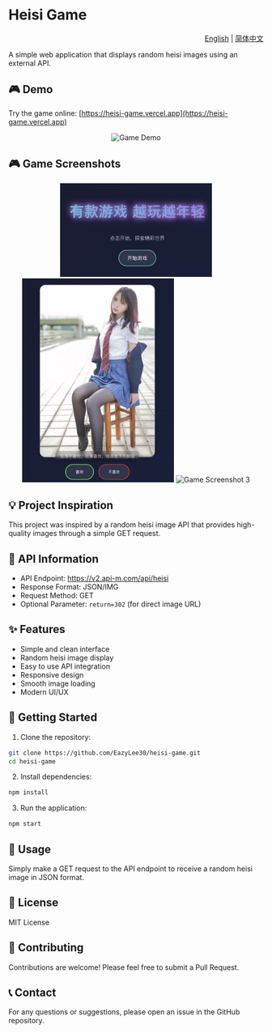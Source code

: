 # Heisi Game

<div align="right">
  <a href="./README.md">English</a> | <a href="./README.zh-CN.md">简体中文</a>
</div>

A simple web application that displays random heisi images using an external API.

## 🎮 Demo

Try the game online: [https://heisi-game.vercel.app](https://heisi-game.vercel.app)

<div align="center">
  <img src="./public/assets/demo.gif" alt="Game Demo" width="600"/>
</div>

## 🎮 Game Screenshots

<div align="center">
  <img src="./public/assets/game-screenshot-1.png" alt="Game Screenshot 1" width="300"/>
  <img src="./public/assets/game-screenshot-2.png" alt="Game Screenshot 2" width="300"/>
  <img src="./public/assets/game-screenshot-3.png" alt="Game Screenshot 3" width="300"/>
</div>

## 💡 Project Inspiration

This project was inspired by a random heisi image API that provides high-quality images through a simple GET request.

## 🔌 API Information

- API Endpoint: https://v2.api-m.com/api/heisi
- Response Format: JSON/IMG
- Request Method: GET
- Optional Parameter: `return=302` (for direct image URL)

## ✨ Features

- Simple and clean interface
- Random heisi image display
- Easy to use API integration
- Responsive design
- Smooth image loading
- Modern UI/UX

## 🚀 Getting Started

1. Clone the repository:
```bash
git clone https://github.com/EazyLee30/heisi-game.git
cd heisi-game
```

2. Install dependencies:
```bash
npm install
```

3. Run the application:
```bash
npm start
```

## 📝 Usage

Simply make a GET request to the API endpoint to receive a random heisi image in JSON format.

## 📄 License

MIT License

## 🤝 Contributing

Contributions are welcome! Please feel free to submit a Pull Request.

## 📞 Contact

For any questions or suggestions, please open an issue in the GitHub repository. 
